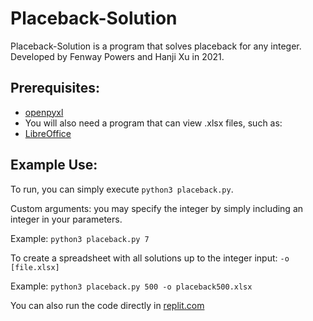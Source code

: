 # Placeback-Solution

Placeback-Solution is a program that solves placeback for any integer.
Developed by Fenway Powers and Hanji Xu in 2021.

## Prerequisites: 

* [openpyxl](https://openpyxl.readthedocs.io/en/stable/)
* You will also need a program that can view .xlsx files, such as:
* [LibreOffice](https://www.libreoffice.org/)

## Example Use: 

To run, you can simply execute `python3 placeback.py`.

Custom arguments:
you may specify the integer by simply including an integer in your parameters.

Example: `python3 placeback.py 7`

To create a spreadsheet with all solutions up to the integer input:
`-o [file.xlsx]`

Example: `python3 placeback.py 500 -o placeback500.xlsx`

You can also run the code directly in [replit.com](https://replit.com/@FenwayPowers/Placeback-Solution)